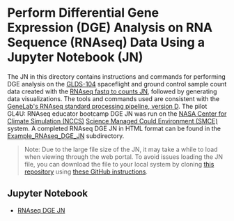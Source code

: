 # Perform Differential Gene Expression (DGE) Analysis on RNA Sequence (RNAseq) Data Using a Jupyter Notebook (JN)

The JN in this directory contains instructions and commands for performing DGE analysis on the [GLDS-104](https://genelab-data.ndc.nasa.gov/genelab/accession/GLDS-104/) spaceflight and ground control sample count data created with the [RNAseq fastq to counts JN](../RNAseq_fastq_to_counts_JN/RNAseq_fastq_to_counts_JN_06-2022.ipynb), followed by generating data visualizations. The tools and commands used are consistent with the [GeneLab's RNAseq standard processing pipeline, version D](https://github.com/nasa/GeneLab_Data_Processing/blob/master/RNAseq/Pipeline_GL-DPPD-7101_Versions/GL-DPPD-7101-D.md). The pilot GL4U: RNAseq educator bootcamp DGE JN was run on the [NASA Center for Climate Simulation (NCCS)](https://www.nccs.nasa.gov/) [Science Managed Could Environment (SMCE)](https://www.nccs.nasa.gov/systems/SMCE) system. A completed RNAseq DGE JN in HTML format can be found in the [Example_RNAseq_DGE_JN](Example_RNAseq_DGE_JN) subdirectory.
> Note: Due to the large file size of the JN, it may take a while to load when viewing through the web portal. To avoid issues loading the JN file, you can download the file to your local system by cloning [this repository](https://github.com/asaravia-butler/GeneLab_Training) using [these GitHub instructions](https://docs.github.com/en/github/creating-cloning-and-archiving-repositories/cloning-a-repository-from-github/cloning-a-repository#cloning-a-repository).

## Jupyter Notebook
- [RNAseq DGE JN](RNAseq_DGE_JN_06-2022.ipynb)
